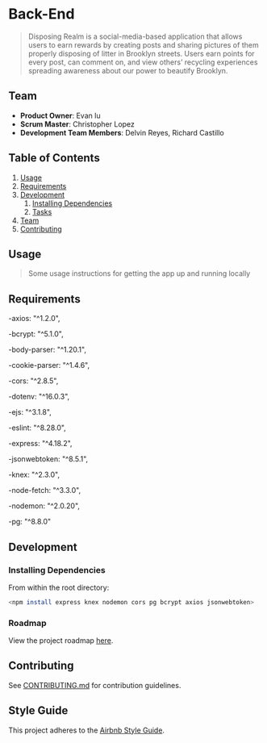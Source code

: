 # Back-End
> Disposing Realm is a social-media-based application that allows users to earn rewards by creating posts and sharing pictures of them properly disposing of litter in Brooklyn streets. Users earn points for every post, can comment on, and view others’ recycling experiences spreading awareness about our power to beautify Brooklyn. 

## Team

  - __Product Owner__: Evan lu
  - __Scrum Master__: Christopher Lopez
  - __Development Team Members__: Delvin Reyes, Richard Castillo

## Table of Contents

1. [Usage](#usage)
1. [Requirements](#requirements)
1. [Development](#development)
    1. [Installing Dependencies](#installing-dependencies)
    1. [Tasks](#tasks)
1. [Team](#team)
1. [Contributing](#contributing)

## Usage

> Some usage instructions for getting the app up and running locally

## Requirements

-axios: "^1.2.0",

-bcrypt: "^5.1.0",

-body-parser: "^1.20.1",

-cookie-parser: "^1.4.6",

-cors: "^2.8.5",

-dotenv: "^16.0.3",

-ejs: "^3.1.8",

-eslint: "^8.28.0",

-express: "^4.18.2",

-jsonwebtoken: "^8.5.1",

-knex: "^2.3.0",

-node-fetch: "^3.3.0",

-nodemon: "^2.0.20",

-pg: "^8.8.0"

## Development

### Installing Dependencies

From within the root directory:

```sh
<npm install express knex nodemon cors pg bcrypt axios jsonwebtoken>
```

### Roadmap

View the project roadmap [here](https://github.com/orgs/Disposing-Realm/projects/2/views/1).


## Contributing

See [CONTRIBUTING.md](CONTRIBUTING.md) for contribution guidelines.


## Style Guide

This project adheres to the [Airbnb Style Guide](https://github.com/airbnb/javascript).
